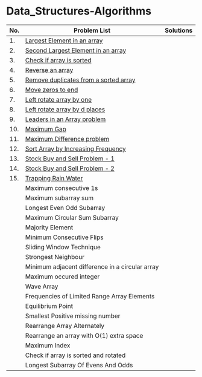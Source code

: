 # Data_Structures-Algorithms

|No.| Problem List                                                                                                        | Solutions |
|--| ------------------------------------------------------------------------------------------------------------------- | --------- |
|1.| [Largest Element in an array](https://practice.geeksforgeeks.org/problems/help-a-thief5938/1)                       |           |
|2.| [Second Largest Element in an array](https://practice.geeksforgeeks.org/problems/find-second-largest-element2406/1) |           |
|3.| [Check if array is sorted](https://practice.geeksforgeeks.org/problems/check-if-an-array-is-sorted0701/1)           |           |
|4.| [Reverse an array](https://practice.geeksforgeeks.org/problems/reverse-an-array/0)                                  |           |
|5.| [Remove duplicates from a sorted array](https://leetcode.com/problems/remove-duplicates-from-sorted-array/)         |           |
|6.| [Move zeros to end](https://leetcode.com/problems/move-zeroes/)                                                     |           |
|7.| [Left rotate array by one](https://practice.geeksforgeeks.org/problems/quick-left-rotation3806/1)                   |           |
|8.| [Left rotate array by d places](https://practice.geeksforgeeks.org/problems/rotate-array-by-n-elements/0)           |           |
|9.| [Leaders in an Array problem ](https://practice.geeksforgeeks.org/problems/leaders-in-an-array-1587115620/1)        |           |
|10.| [Maximum Gap](https://leetcode.com/problems/maximum-gap/)                                                           |           |
|11.| [Maximum Difference problem ](https://practice.geeksforgeeks.org/problems/maximum-difference-1587115620/1)          |           |
|12.| [Sort Array by Increasing Frequency](https://leetcode.com/problems/sort-array-by-increasing-frequency/)             |           |
|13.| [Stock Buy and Sell Problem - 1](https://leetcode.com/problems/best-time-to-buy-and-sell-stock/)                    |           |
|14.| [Stock Buy and Sell Problem - 2](https://leetcode.com/problems/best-time-to-buy-and-sell-stock-ii/)                 |           |
|15.| [Trapping Rain Water](https://leetcode.com/problems/trapping-rain-water/)                                           |           |
|| Maximum consecutive 1s                                                                                              |           |
|| Maximum subarray sum                                                                                                |           |
|| Longest Even Odd Subarray                                                                                           |           |
|| Maximum Circular Sum Subarray                                                                                       |           |
|| Majority Element                                                                                                    |           |
|| Minimum Consecutive Flips                                                                                           |           |
|| Sliding Window Technique                                                                                            |           |
|| Strongest Neighbour                                                                                                 |           |
|| Minimum adjacent difference in a circular array                                                                     |           |
|| Maximum occured integer                                                                                             |           |
|| Wave Array                                                                                                          |           |
|| Frequencies of Limited Range Array Elements                                                                         |           |
|| Equilibrium Point                                                                                                   |           |
|| Smallest Positive missing number                                                                                    |           |
|| Rearrange Array Alternately                                                                                         |           |
|| Rearrange an array with O(1) extra space                                                                            |           |
|| Maximum Index                                                                                                       |           |
|| Check if array is sorted and rotated                                                                                |           |
|| Longest Subarray Of Evens And Odds                                                                                  |           |
